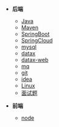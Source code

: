 - **后端**
    - [Java](/java/_sidebar.md)
    - [Maven](/maven/_sidebar.md)
    - [SpringBoot](/springboot/_sidebar.md)
    - [SpringCloud](/spring-cloud/_sidebar.md)
    - [mysql](/mysql/_sidebar.md)
    - [datax](/datax/_sidebar.md)
    - [datax-web](/datax-web/_sidebar.md)
    - [mq](/mq/_sidebar.md)
    - [git](/git/_sidebar.md)
    - [idea](/idea/_sidebar.md)
    - [Linux](/Linux/_sidebar.md)
    - [面试题](/面试题/_sidebar.md)
    
- **前端**
    - [node](/node/_sidebar.md)
